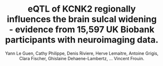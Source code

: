 ---
author: Yann Le Guen, Cathy Philippe, Denis Riviere, Herve Lemaitre, Antoine Grigis, Clara Fischer, Ghislaine Dehaene-Lambertz, ... Vincent Frouin.
title: eQTL of KCNK2 regionally influences the brain sulcal widening - evidence from 15,597 UK Biobank participants with neuroimaging data.
journal: Brain structure \& function
year: 2018
type: article
url: link.springer.com/10.1007/s00429-018-1808-9 http -//www.ncbi.nlm.nih.gov/pubmed/30519892
doi: 10.1007/s00429-018-1808-9
team: yes
---